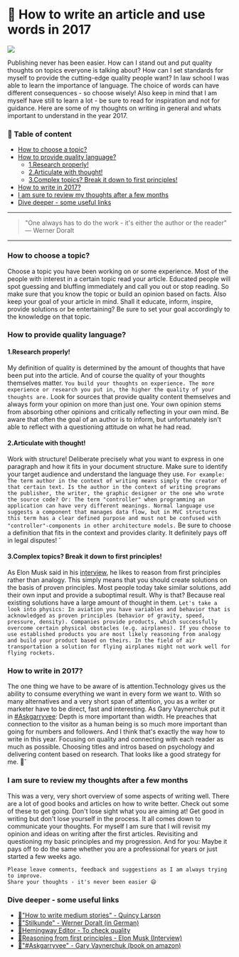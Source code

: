 # 📝 How to write an article and use words in 2017

[<img src="https://images.unsplash.com/photo-1479142506502-19b3a3b7ff33?dpr=2&auto=format&fit=crop&w=767&h=511&q=80&cs=tinysrgb&crop=">](http://ddcreationstudios.at/)


Publishing never has been easier. How can I stand out and put quality thoughts on topics everyone is talking about? How can I set standards for myself to provide the cutting-edge quality people want?
In law school I was able to learn the importance of language. The choice of words can have different consequences - so choose wisely!
Also keep in mind that I am myself have still to learn a lot - be sure to read for inspiration and not for guidance.
Here are some of my thoughts on writing in general and whats important to understand in the year 2017.


### 📄 Table of content

  * [How to choose a topic?](#how-to-choose-a-topic)
  * [How to provide quality language?](#how-to-provide-quality-language)
    * [1.Research properly!](#1research-properly)
    * [2.Articulate with thought!](#2articulate-with-thought)
    * [3.Complex topics? Break it down to first principles!](#3complex-topics-break-it-down-to-first-principles)
  * [How to write in 2017?](#how-to-write-in-2017)
  * [I am sure to review my thoughts after a few months](#i-am-sure-to-review-my-thoughts-after-a-few-months)
  * [Dive deeper - some useful links](#dive-deeper-some-useful-links)


---

>"One always has to do the work - it's either the author or the reader"
― Werner Doralt

---

### How to choose a topic?
Choose a topic you have been working on or some experience. Most of the people with interest in a certain topic read your article. Educated people will spot guessing and bluffing immediately and call you out or stop reading. So make sure that you know the topic or build an opinion based on facts.
Also keep your goal of your article in mind. Shall it educate, inform, inspire, provide solutions or be entertaining? Be sure to set your goal accordingly to the knowledge on that topic.

### How to provide quality language?
#### 1.Research properly!
My definition of quality is determined by the amount of thoughts that have been put into the article. And of course the quality of your thoughts themselves matter.
`You build your thoughts on experience. The more experience or research you put in, the higher the quality of your thoughts are.`
Look for sources that provide quality content themselves and always form your opinion on more than just one. Your own opinion stems from absorbing other opinions and critically reflecting in your own mind. Be aware that often the goal of an author is to inform, but unfortunately isn't able to reflect with a questioning attitude on what he had read.

#### 2.Articulate with thought!
Work with structure! Deliberate precisely what you want to express in one paragraph and how it fits in your document structure. Make sure to identify your target audience and understand the language they use. `For example: The term author in the context of writing means simply the creator of that certain text. Is the author in the context of writing programs the publisher, the writer, the graphic designer or the one who wrote the source code?
Or: The term "controller" when programming an application can have very different meanings. Normal language use suggests a component that manages data flow, but in MVC structures this term has a clear defined purpose and must not be confused with "controller"-components in other architecture models.` Be sure to choose a definition that fits in the context and provides clarity. It definitely pays off in legal disputes!
˘
#### 3.Complex topics? Break it down to first principles!
As Elon Musk said in his [interview](https://www.youtube.com/watch?v=NV3sBlRgzTI), he likes to reason from first principles rather than analogy. This simply means that you should create solutions on the basis of proven principles. Most people today take similar solutions, add their own input and provide a suboptimal result. Why is that? Because real existing solutions have a large amount of thought in them. `Let's take a look into physics: In aviation you have variables and behavior that is acknowledged as proven principles (behavior of gravity, speed, pressure, density). Companies provide products, which successfully overcome certain physical obstacles (e.g. airplanes). If you choose to use established products you are most likely reasoning from analogy and build your product based on theirs. In the field of air transportation a solution for flying airplanes might not work well for flying rockets.`

### How to write in 2017?
The one thing we have to be aware of is attention.Technology gives us the ability to consume everything we want in every form we want to. With so many alternatives and a very short span of attention, you as a writer or marketer have to be direct, fast and interesting. As Gary Vaynerchuk put it in [#Askgarryvee](https://www.amazon.de/gp/product/0062273124/ref=as_li_tl?ie=UTF8&camp=1638&creative=6742&creativeASIN=0062273124&linkCode=as2&tag=ddcrestu-21): Depth is more important than width. He preaches that connection to the visitor as a human being is so much more important than going for numbers and followers.
And I think that's exactly the way how to write in this year. Focusing on quality and connecting with each reader as much as possible. Choosing titles and intros based on psychology and delivering content based on research. That looks like a good strategy for me. 🙏˘

### I am sure to review my thoughts after a few months
This was a very, very short overview of some aspects of writing well. There are a lot of good books and articles on how to write better. Check out some of these to get going. Don't lose sight what you are aiming at! Get good in writing but don't lose yourself in the process. It all comes down to communicate your thoughts.
For myself I am sure that I will revisit my opinion and ideas on writing after the first articles. Revisiting and questioning my basic principles and my progression. And for you: Maybe it pays off to do the same whether you are a professional for years or just started a few weeks ago.



```
Please leave comments, feedback and suggestions as I am always trying to improve.
Share your thoughts - it's never been easier 😄
```


### Dive deeper - some useful links
- [🔀"How to write medium stories" - Quincy Larson](https://medium.freecodecamp.com/how-to-write-medium-stories-people-will-actually-read-92e58a27c8d8#.rgi3vncum)
- [🔀"Stilkunde" - Werner Doralt (in German)](http://cd.manz.at/rechtaktuell/pdf/Doralt_Steuerrecht_2014-15.pdf)
- [🔀Hemingway Editor - To check quality](http://www.hemingwayapp.com/)
- [🔀Reasoning from first principles - Elon Musk (Interview)](https://www.youtube.com/watch?v=NV3sBlRgzTI)
- [🔀"#Askgarryvee" - Gary Vaynerchuk (book on amazon)](https://www.amazon.de/gp/product/0062273124/ref=as_li_tl?ie=UTF8&camp=1638&creative=6742&creativeASIN=0062273124&linkCode=as2&tag=ddcrestu-21)
